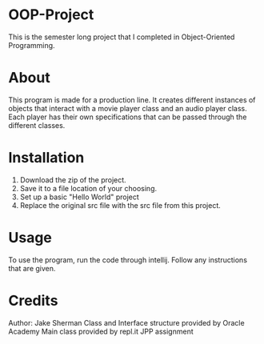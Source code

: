 # OOP-Project
This is the semester long project that I completed in Object-Oriented Programming.
# About
This program is made for a production line. It creates different instances of objects that interact with a movie player class
and an audio player class. Each player has their own specifications that can be passed through the different classes.
# Installation 
1. Download the zip of the project.
2. Save it to a file location of your choosing.
3. Set up a basic "Hello World" project
4. Replace the original src file with the src file from this project.
# Usage
To use the program, run the code through intellij. Follow any instructions that are given.
# Credits
Author: Jake Sherman
Class and Interface structure provided by Oracle Academy
Main class provided by repl.it JPP assignment

